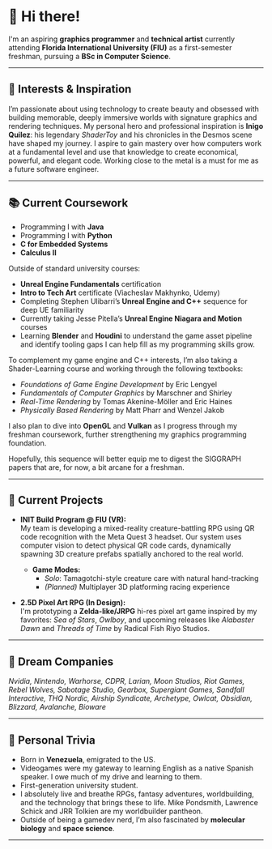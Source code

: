 # 👋 Hi there!

I'm an aspiring **graphics programmer** and **technical artist** currently attending **Florida International University (FIU)** as a first-semester freshman, pursuing a **BSc in Computer Science**.

---

## 🎨 Interests & Inspiration

I’m passionate about using technology to create beauty and obsessed with building memorable, deeply immersive worlds with signature graphics and rendering techniques. My personal hero and professional inspiration is **Inigo Quilez**: his legendary _ShaderToy_ and his chronicles in the Desmos scene have shaped my journey. I aspire to gain mastery over how computers work at a fundamental level and use that knowledge to create economical, powerful, and elegant code. Working close to the metal is a must for me as a future software engineer.

---

## 📚 Current Coursework

- Programming I with **Java**
- Programming I with **Python**
- **C for Embedded Systems**
- **Calculus II**

Outside of standard university courses:
- **Unreal Engine Fundamentals** certification
- **Intro to Tech Art** certificate (Viacheslav Makhynko, Udemy)
- Completing Stephen Ulibarri’s **Unreal Engine and C++** sequence for deep UE familiarity
- Currently taking Jesse Pitella’s **Unreal Engine Niagara and Motion** courses
- Learning **Blender** and **Houdini** to understand the game asset pipeline and identify tooling gaps I can help fill as my programming skills grow.

To complement my game engine and C++ interests, I’m also taking a Shader-Learning course and working through the following textbooks:
- *Foundations of Game Engine Development* by Eric Lengyel
- *Fundamentals of Computer Graphics* by Marschner and Shirley
- *Real-Time Rendering* by Tomas Akenine-Möller and Eric Haines
- *Physically Based Rendering* by Matt Pharr and Wenzel Jakob

I also plan to dive into **OpenGL** and **Vulkan** as I progress through my freshman coursework, further strengthening my graphics programming foundation.

Hopefully, this sequence will better equip me to digest the SIGGRAPH papers that are, for now, a bit arcane for a freshman.

---

## 🚀 Current Projects

- **INIT Build Program @ FIU (VR):**  
  My team is developing a mixed-reality creature-battling RPG using QR code recognition with the Meta Quest 3 headset. Our system uses computer vision to detect physical QR code cards, dynamically spawning 3D creature prefabs spatially anchored to the real world.  
  - **Game Modes:**  
    - _Solo_: Tamagotchi-style creature care with natural hand-tracking  
    - _(Planned)_ Multiplayer 3D platforming racing experience

- **2.5D Pixel Art RPG (In Design):**  
  I'm prototyping a **Zelda-like/JRPG** hi-res pixel art game inspired by my favorites: _Sea of Stars_, _Owlboy_, and upcoming releases like _Alabaster Dawn_ and _Threads of Time_  by Radical Fish Riyo Studios.

---

## 🏢 Dream Companies

_Nvidia, Nintendo, Warhorse, CDPR, Larian, Moon Studios, Riot Games, Rebel Wolves, Sabotage Studio, Gearbox, Supergiant Games, Sandfall Interactive, THQ Nordic, Airship Syndicate, Archetype, Owlcat, Obsidian, Blizzard, Avalanche, Bioware_

---

## 👤 Personal Trivia

- Born in **Venezuela**, emigrated to the US.
- Videogames were my gateway to learning English as a native Spanish speaker. I owe much of my drive and learning to them.
- First-generation university student.
- I absolutely live and breathe RPGs, fantasy adventures, worldbuilding, and the technology that brings these to life. Mike Pondsmith, Lawrence Schick and JRR Tolkien are my worldbuilder pantheon.
- Outside of being a gamedev nerd, I’m also fascinated by **molecular biology** and **space science**.

---
